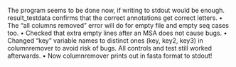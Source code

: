The program seems to be done now, if writing to stdout would be enough. 
result_testdata confirms that the correct annotations get correct letters.
•	The “all columns removed” error will do for empty file and empty seq cases too.
•	Checked that extra empty lines after an MSA does not cause bugs.
•	Changed “key” variable names to distinct ones (key, key2, key3) in columnremover to avoid risk of bugs. All controls and test still worked afterwards.
•	Now columnremover prints out in fasta format to stdout!

